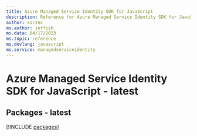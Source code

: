 ```yaml
---
title: Azure Managed Service Identity SDK for JavaScript
description: Reference for Azure Managed Service Identity SDK for JavaScript
author: xirzec
ms.author: jeffish
ms.data: 04/17/2023
ms.topic: reference
ms.devlang: javascript
ms.service: managedserviceidentity
---
```

# Azure Managed Service Identity SDK for JavaScript - latest
## Packages - latest
[!INCLUDE [packages](managed-service-identity-index.md)]
